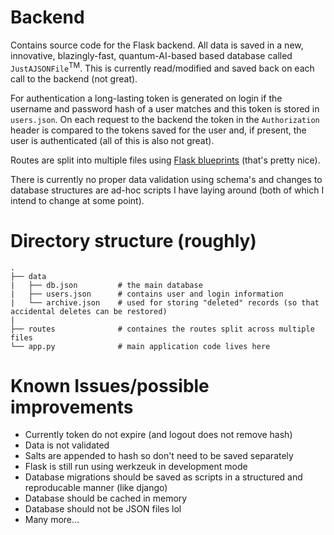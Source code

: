 # Backend

Contains source code for the Flask backend. All data is saved in a new, innovative, blazingly-fast, quantum-AI-based based database called `JustAJSONFile`<sup>TM</sup>. This is currently read/modified and saved back on each call to the backend (not great).

For authentication a long-lasting token is generated on login if the username and password hash of a user matches and this token is stored in `users.json`. On each request to the backend the token in the `Authorization` header is compared to the tokens saved for the user and, if present, the user is authenticated (all of this is also not great).

Routes are split into multiple files using [Flask blueprints](https://flask.palletsprojects.com/en/latest/blueprints/) (that's pretty nice).

There is currently no proper data validation using schema's and changes to database structures are ad-hoc scripts I have laying around (both of which I intend to change at some point).

# Directory structure (roughly)

```
.
├── data
|   ├── db.json         # the main database
|   ├── users.json      # contains user and login information
|   └── archive.json    # used for storing "deleted" records (so that accidental deletes can be restored)
|
├── routes              # containes the routes split across multiple files
└── app.py              # main application code lives here
```

# Known Issues/possible improvements
- Currently token do not expire (and logout does not remove hash)
- Data is not validated
- Salts are appended to hash so don't need to be saved separately
- Flask is still run using werkzeuk in development mode
- Database migrations should be saved as scripts in a structured and reproducable manner (like django)
- Database should be cached in memory
- Database should not be JSON files lol
- Many more...

